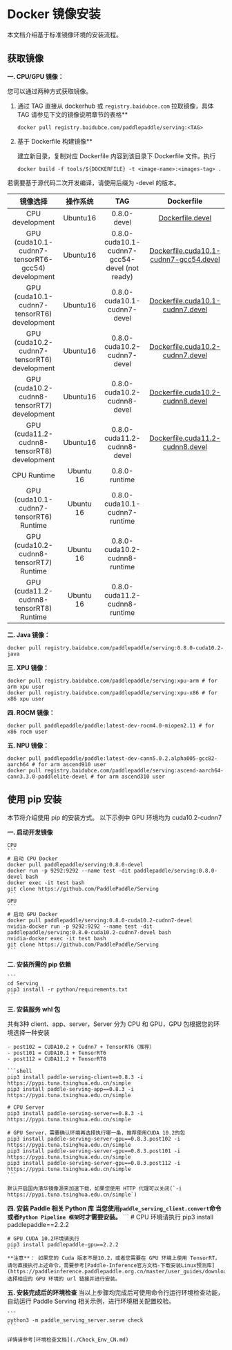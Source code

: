 # Docker 镜像安装

本文档介绍基于标准镜像环境的安装流程。

## 获取镜像

**一. CPU/GPU 镜像：**

您可以通过两种方式获取镜像。

1. 通过 TAG 直接从 dockerhub 或 `registry.baidubce.com` 拉取镜像，具体 TAG 请参见下文的镜像说明章节的表格**

   ```shell
   docker pull registry.baidubce.com/paddlepaddle/serving:<TAG> 
   ```

2. 基于 Dockerfile 构建镜像**

   建立新目录，复制对应 Dockerfile 内容到该目录下 Dockerfile 文件。执行

   ```shell
   docker build -f tools/${DOCKERFILE} -t <image-name>:<images-tag> .
   ```

若需要基于源代码二次开发编译，请使用后缀为 -devel 的版本。


|                         镜像选择                         |   操作系统    |             TAG              |                          Dockerfile                          |
| :----------------------------------------------------------: | :-----: | :--------------------------: | :----------------------------------------------------------: |
|   CPU development     | Ubuntu16 |         0.8.0-devel         |        [Dockerfile.devel](../tools/Dockerfile.devel)         |
|   GPU (cuda10.1-cudnn7-tensorRT6-gcc54) development   | Ubuntu16 | 0.8.0-cuda10.1-cudnn7-gcc54-devel (not ready) | [Dockerfile.cuda10.1-cudnn7-gcc54.devel](../tools/Dockerfile.cuda10.1-cudnn7-gcc54.devel) |
|  GPU (cuda10.1-cudnn7-tensorRT6) development  | Ubuntu16 | 0.8.0-cuda10.1-cudnn7-devel | [Dockerfile.cuda10.1-cudnn7.devel](../tools/Dockerfile.cuda10.1-cudnn7.devel) |
|  GPU (cuda10.2-cudnn7-tensorRT6) development  | Ubuntu16 | 0.8.0-cuda10.2-cudnn7-devel | [Dockerfile.cuda10.2-cudnn7.devel](../tools/Dockerfile.cuda10.2-cudnn7.devel) |
| GPU (cuda10.2-cudnn8-tensorRT7) development  | Ubuntu16 | 0.8.0-cuda10.2-cudnn8-devel | [Dockerfile.cuda10.2-cudnn8.devel](../tools/Dockerfile.cuda10.2-cudnn8.devel) |
|  GPU (cuda11.2-cudnn8-tensorRT8) development  | Ubuntu16 | 0.8.0-cuda11.2-cudnn8-devel | [Dockerfile.cuda11.2-cudnn8.devel](../tools/Dockerfile.cuda11.2-cudnn8.devel) |
|   CPU Runtime |Ubuntu 16|0.8.0-runtime||
|   GPU (cuda10.1-cudnn7-tensorRT6) Runtime |Ubuntu 16|0.8.0-cuda10.1-cudnn7-runtime||
|   GPU (cuda10.2-cudnn8-tensorRT7) Runtime |Ubuntu 16|0.8.0-cuda10.2-cudnn8-runtime||
|   GPU (cuda11.2-cudnn8-tensorRT8) Runtime |Ubuntu 16|0.8.0-cuda11.2-cudnn8-runtime||

**二. Java 镜像：**
```
docker pull registry.baidubce.com/paddlepaddle/serving:0.8.0-cuda10.2-java
```

**三. XPU 镜像：**
```
docker pull registry.baidubce.com/paddlepaddle/serving:xpu-arm # for arm xpu user
docker pull registry.baidubce.com/paddlepaddle/serving:xpu-x86 # for x86 xpu user
```

**四. ROCM 镜像：**
```
docker pull paddlepaddle/paddle:latest-dev-rocm4.0-miopen2.11 # for x86 rocm user
```

**五. NPU 镜像：**
```
docker pull paddlepaddle/paddle:latest-dev-cann5.0.2.alpha005-gcc82-aarch64 # for arm ascend910 user
docker pull registry.baidubce.com/paddlepaddle/serving:ascend-aarch64-cann3.3.0-paddlelite-devel # for arm ascend310 user
```

## 使用 pip 安装

本节将介绍使用 pip 的安装方式。
以下示例中 GPU 环境均为 cuda10.2-cudnn7

**一. 启动开发镜像**

    CPU
    ```
    # 启动 CPU Docker
    docker pull paddlepaddle/serving:0.8.0-devel
    docker run -p 9292:9292 --name test -dit paddlepaddle/serving:0.8.0-devel bash
    docker exec -it test bash
    git clone https://github.com/PaddlePaddle/Serving
    ```
    GPU
    ```
    # 启动 GPU Docker
    docker pull paddlepaddle/serving:0.8.0-cuda10.2-cudnn7-devel
    nvidia-docker run -p 9292:9292 --name test -dit paddlepaddle/serving:0.8.0-cuda10.2-cudnn7-devel bash
    nvidia-docker exec -it test bash
    git clone https://github.com/PaddlePaddle/Serving
    ```

**二. 安装所需的 pip 依赖**

    ```
    cd Serving
    pip3 install -r python/requirements.txt
    ```

**三. 安装服务 whl 包**

   共有3种 client、app、server，Server 分为 CPU 和 GPU，GPU 包根据您的环境选择一种安装

    - post102 = CUDA10.2 + Cudnn7 + TensorRT6（推荐）
    - post101 = CUDA10.1 + TensorRT6
    - post112 = CUDA11.2 + TensorRT8

    ```shell
    pip3 install paddle-serving-client==0.8.3 -i https://pypi.tuna.tsinghua.edu.cn/simple
    pip3 install paddle-serving-app==0.8.3 -i https://pypi.tuna.tsinghua.edu.cn/simple
    
    # CPU Server
    pip3 install paddle-serving-server==0.8.3 -i https://pypi.tuna.tsinghua.edu.cn/simple
    
    # GPU Server，需要确认环境再选择执行哪一条，推荐使用CUDA 10.2的包
    pip3 install paddle-serving-server-gpu==0.8.3.post102 -i https://pypi.tuna.tsinghua.edu.cn/simple 
    pip3 install paddle-serving-server-gpu==0.8.3.post101 -i https://pypi.tuna.tsinghua.edu.cn/simple
    pip3 install paddle-serving-server-gpu==0.8.3.post112 -i https://pypi.tuna.tsinghua.edu.cn/simple
    ```

    默认开启国内清华镜像源来加速下载，如果您使用 HTTP 代理可以关闭(`-i https://pypi.tuna.tsinghua.edu.cn/simple`)

**四. 安装 Paddle 相关 Python 库**
    **当您使用`paddle_serving_client.convert`命令或者`Python Pipeline 框架`时才需要安装。**
    ```
    # CPU 环境请执行
    pip3 install paddlepaddle==2.2.2

    # GPU CUDA 10.2环境请执行
    pip3 install paddlepaddle-gpu==2.2.2
    ```
    **注意**： 如果您的 Cuda 版本不是10.2，或者您需要在 GPU 环境上使用 TensorRT，请勿直接执行上述命令，需要参考[Paddle-Inference官方文档-下载安装Linux预测库](https://paddleinference.paddlepaddle.org.cn/master/user_guides/download_lib.html#python)选择相应的 GPU 环境的 url 链接并进行安装。

**五. 安装完成后的环境检查**
    当以上步骤均完成后可使用命令行运行环境检查功能，自动运行 Paddle Serving 相关示例，进行环境相关配置校验。

    ```
    python3 -m paddle_serving_server.serve check
    ```

    详情请参考[环境检查文档](./Check_Env_CN.md)
